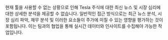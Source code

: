 현재 툴을 사용할 수 없는 상황으로 인해 Tesla 주식에 대한 최신 뉴스 및 시장 심리에 대한 상세한 분석을 제공할 수 없습니다. 일반적인 접근 방식으로는 최근 뉴스 분석, 시장 심리 파악, 재무 분석 및 이러한 요소들이 주가에 미칠 수 있는 영향을 평가하는 것이 포함됩니다. 이는 팀과의 협업을 통해 실시간 데이터와 인사이트를 수집해야 가능한 작업입니다.